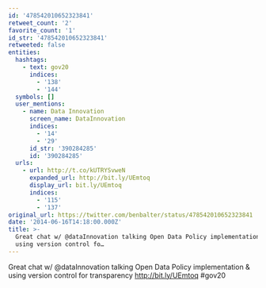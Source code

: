 ```yaml
---
id: '478542010652323841'
retweet_count: '2'
favorite_count: '1'
id_str: '478542010652323841'
retweeted: false
entities:
  hashtags:
    - text: gov20
      indices:
        - '138'
        - '144'
  symbols: []
  user_mentions:
    - name: Data Innovation
      screen_name: DataInnovation
      indices:
        - '14'
        - '29'
      id_str: '390284285'
      id: '390284285'
  urls:
    - url: http://t.co/kUTRYSvweN
      expanded_url: http://bit.ly/UEmtoq
      display_url: bit.ly/UEmtoq
      indices:
        - '115'
        - '137'
original_url: https://twitter.com/benbalter/status/478542010652323841
date: '2014-06-16T14:18:00.000Z'
title: >-
  Great chat w/ @dataInnovation talking Open Data Policy implementation &amp;
  using version control fo…
---
```


Great chat w/ @dataInnovation talking Open Data Policy implementation &amp; using version control for transparency http://bit.ly/UEmtoq #gov20